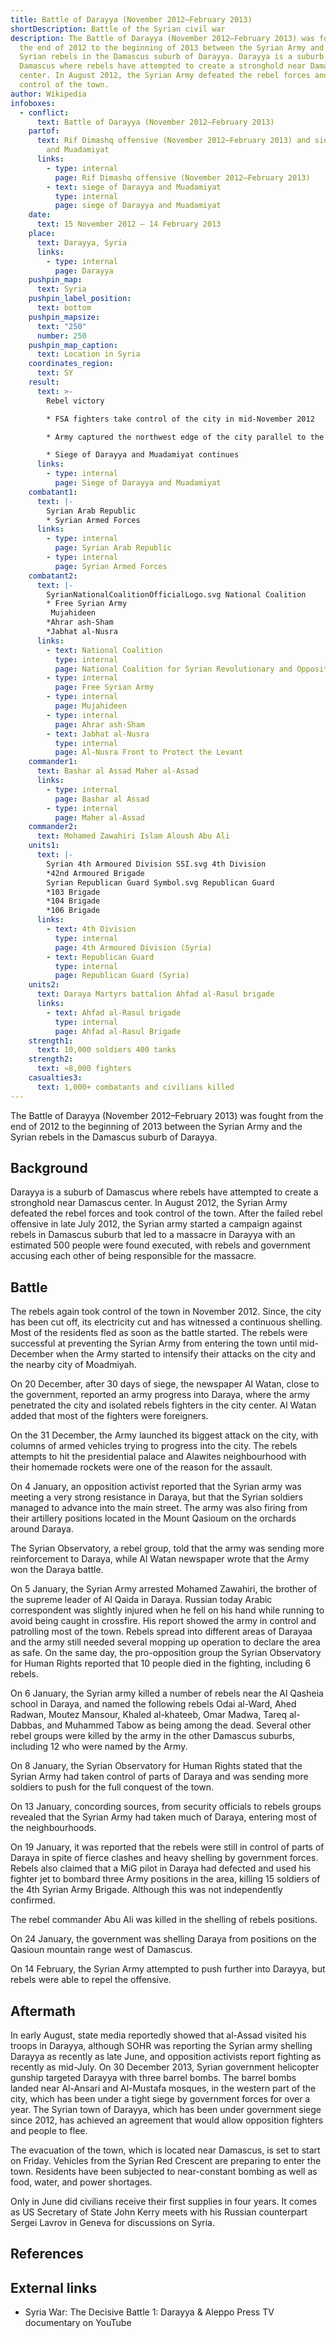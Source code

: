 ```yaml
---
title: Battle of Darayya (November 2012–February 2013)
shortDescription: Battle of the Syrian civil war
description: The Battle of Darayya (November 2012–February 2013) was fought from
  the end of 2012 to the beginning of 2013 between the Syrian Army and the
  Syrian rebels in the Damascus suburb of Darayya. Darayya is a suburb of
  Damascus where rebels have attempted to create a stronghold near Damascus
  center. In August 2012, the Syrian Army defeated the rebel forces and took
  control of the town.
author: Wikipedia
infoboxes:
  - conflict:
      text: Battle of Darayya (November 2012–February 2013)
    partof:
      text: Rif Dimashq offensive (November 2012–February 2013) and siege of Darayya
        and Muadamiyat
      links:
        - type: internal
          page: Rif Dimashq offensive (November 2012–February 2013)
        - text: siege of Darayya and Muadamiyat
          type: internal
          page: siege of Darayya and Muadamiyat
    date:
      text: 15 November 2012 – 14 February 2013
    place:
      text: Darayya, Syria
      links:
        - type: internal
          page: Darayya
    pushpin_map:
      text: Syria
    pushpin_label_position:
      text: bottom
    pushpin_mapsize:
      text: "250"
      number: 250
    pushpin_map_caption:
      text: Location in Syria
    coordinates_region:
      text: SY
    result:
      text: >-
        Rebel victory

        * FSA fighters take control of the city in mid-November 2012

        * Army captured the northwest edge of the city parallel to the Mezzah military airport 

        * Siege of Darayya and Muadamiyat continues
      links:
        - type: internal
          page: Siege of Darayya and Muadamiyat
    combatant1:
      text: |-
        Syrian Arab Republic
        * Syrian Armed Forces
      links:
        - type: internal
          page: Syrian Arab Republic
        - type: internal
          page: Syrian Armed Forces
    combatant2:
      text: |-
        SyrianNationalCoalitionOfficialLogo.svg National Coalition
        * Free Syrian Army
         Mujahideen
        *Ahrar ash-Sham 
        *Jabhat al-Nusra
      links:
        - text: National Coalition
          type: internal
          page: National Coalition for Syrian Revolutionary and Opposition Forces
        - type: internal
          page: Free Syrian Army
        - type: internal
          page: Mujahideen
        - type: internal
          page: Ahrar ash-Sham
        - text: Jabhat al-Nusra
          type: internal
          page: Al-Nusra Front to Protect the Levant
    commander1:
      text: Bashar al Assad Maher al-Assad
      links:
        - type: internal
          page: Bashar al Assad
        - type: internal
          page: Maher al-Assad
    commander2:
      text: Mohamed Zawahiri Islam Aloush Abu Ali
    units1:
      text: |-
        Syrian 4th Armoured Division SSI.svg 4th Division
        *42nd Armoured Brigade
        Syrian Republican Guard Symbol.svg Republican Guard
        *103 Brigade
        *104 Brigade
        *106 Brigade
      links:
        - text: 4th Division
          type: internal
          page: 4th Armoured Division (Syria)
        - text: Republican Guard
          type: internal
          page: Republican Guard (Syria)
    units2:
      text: Daraya Martyrs battalion Ahfad al-Rasul brigade
      links:
        - text: Ahfad al-Rasul brigade
          type: internal
          page: Ahfad al-Rasul Brigade
    strength1:
      text: 10,000 soldiers 400 tanks
    strength2:
      text: ≈8,000 fighters
    casualties3:
      text: 1,000+ combatants and civilians killed
---
```


The Battle of Darayya (November 2012–February 2013) was fought from the end of 2012 to the beginning of 2013 between the Syrian Army and the Syrian rebels in the Damascus suburb of Darayya.

## Background
Darayya is a suburb of Damascus where rebels have attempted to create a stronghold near Damascus center. In August 2012, the Syrian Army defeated the rebel forces and took control of the town. After the failed rebel offensive in late July 2012, the Syrian army started a campaign against rebels in Damascus suburb that led to a massacre in Darayya with an estimated 500 people were found executed, with rebels and government accusing each other of being responsible for the massacre.

## Battle
The rebels again took control of the town in November 2012. Since, the city has been cut off, its electricity cut and has witnessed a continuous shelling. Most of the residents fled as soon as the battle started. The rebels were successful at preventing the Syrian Army from entering the town until mid-December when the Army started to intensify their attacks on the city and the nearby city of Moadmiyah.

On 20 December, after 30 days of siege, the newspaper Al Watan, close to the government, reported an army progress into Daraya, where the army penetrated the city and isolated rebels fighters in the city center. Al Watan added that most of the fighters were foreigners.

On the 31 December, the Army launched its biggest attack on the city, with columns of armed vehicles trying to progress into the city. The rebels attempts to hit the presidential palace and Alawites neighbourhood with their homemade rockets were one of the reason for the assault.

On 4 January, an opposition activist reported that the Syrian army was meeting a very strong resistance in Daraya, but that the Syrian soldiers managed to advance into the main street. The army was also firing from their artillery positions located in the Mount Qasioum on the orchards around Daraya.

The Syrian Observatory, a rebel group, told that the army was sending more reinforcement to Daraya, while Al Watan newspaper wrote that the Army won the Daraya battle.

On 5 January, the Syrian Army arrested Mohamed Zawahiri, the brother of the supreme leader of Al Qaida in Daraya. Russian today Arabic correspondent was slightly injured when he fell on his hand while running to avoid being caught in crossfire. His report showed the army in control and patrolling most of the town. Rebels spread into different areas of Darayaa and the army still needed several mopping up operation to declare the area as safe. On the same day, the pro-opposition group the Syrian Observatory for Human Rights reported that 10 people died in the fighting, including 6 rebels.

On 6 January, the Syrian army killed a number of rebels near the Al Qasheia school in Daraya, and named the following rebels Odai al-Ward, Ahed Radwan, Moutez Mansour, Khaled al-khateeb, Omar Madwa, Tareq al-Dabbas, and Muhammed Tabow as being among the dead. Several other rebel groups were killed by the army in the other Damascus suburbs, including 12 who were named by the Army.

On 8 January, the Syrian Observatory for Human Rights stated that the Syrian Army had taken control of parts of Daraya and was sending more soldiers to push for the full conquest of the town.

On 13 January, concording sources, from security officials to rebels groups revealed that the Syrian Army had taken much of Daraya, entering most of the neighbourhoods.

On 19 January, it was reported that the rebels were still in control of parts of Daraya in spite of fierce clashes and heavy shelling by government forces. Rebels also claimed that a MiG pilot in Daraya had defected and used his fighter jet to bombard three Army positions in the area, killing 15 soldiers of the 4th Syrian Army Brigade. Although this was not independently confirmed.

The rebel commander Abu Ali was killed in the shelling of rebels positions.

On 24 January, the government was shelling Daraya from positions on the Qasioun mountain range west of Damascus.

On 14 February, the Syrian Army attempted to push further into Darayya, but rebels were able to repel the offensive.

## Aftermath
In early August, state media reportedly showed that al-Assad visited his troops in Darayya, although SOHR was reporting the Syrian army shelling Darayya as recently as late June, and opposition activists report fighting as recently as mid-July. On 30 December 2013, Syrian government helicopter gunship targeted Darayya with three barrel bombs. The barrel bombs landed near Al-Ansari and Al-Mustafa mosques, in the western part of the city, which has been under a tight siege by government forces for over a year. The Syrian town of Darayya, which has been under government siege since 2012, has achieved an agreement that would allow opposition fighters and people to flee.

The evacuation of the town, which is located near Damascus, is set to start on Friday. Vehicles from the Syrian Red Crescent are preparing to enter the town. Residents have been subjected to near-constant bombing as well as food, water, and power shortages.

Only in June did civilians receive their first supplies in four years. It comes as US Secretary of State John Kerry meets with his Russian counterpart Sergei Lavrov in Geneva for discussions on Syria.

## References


## External links
 * Syria War: The Decisive Battle 1: Darayya & Aleppo Press TV documentary on YouTube
